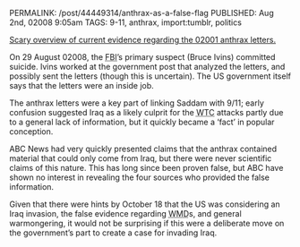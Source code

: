 PERMALINK: /post/44449314/anthrax-as-a-false-flag
PUBLISHED: Aug 2nd, 02008 9:05am
TAGS: 9-11, anthrax, import:tumblr, politics

[Scary overview of current evidence regarding the 02001 anthrax
letters.][salon]

 [salon]: http://www.salon.com/opinion/greenwald/2008/08/01/anthrax/index.html "‘Vital unresolved anthrax questions and ABC News’"

On 29 August 02008, the
<abbr class='smallcaps' title='Federal Bureau of Investigation'>FBI</abbr>’s
primary suspect (Bruce Ivins) committed suicide. Ivins worked at the government
post that analyzed the letters, and possibly sent the letters (though this is
uncertain). The <abbr class='smallcaps'>US</abbr> government itself says that
the letters were an inside job.

The anthrax letters were a key part of linking Saddam with 9/11; early
confusion suggested Iraq as a likely culprit for the
<abbr class='smallcaps' title='World Trade Center'>WTC</abbr> attacks partly
due to a general lack of information, but it quickly became a ‘fact’ in popular
conception.

<abbr class='smallcaps'>ABC</abbr> News had very quickly presented claims that
the anthrax contained material that could only come from Iraq, but there were
never scientific claims of this nature. This has long since been proven false,
but <abbr class='smallcaps'>ABC</abbr> have shown no interest in revealing the
four sources who provided the false information.

Given that there were hints by October 18 that the
<abbr class='smallcaps'>US</abbr> was considering an Iraq invasion, the false
evidence regarding
<abbr class='smallcaps' title='weapons of mass destruction'>WMD</abbr>s, and
general warmongering, it would not be surprising if this were a deliberate move
on the government’s part to create a case for invading Iraq.
